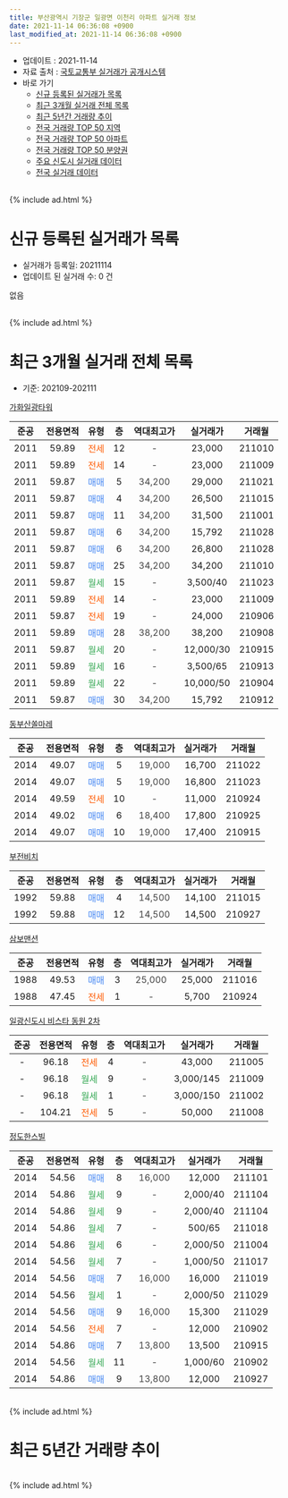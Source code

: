 ```yaml
---
title: 부산광역시 기장군 일광면 이천리 아파트 실거래 정보
date: 2021-11-14 06:36:08 +0900
last_modified_at: 2021-11-14 06:36:08 +0900
---
```


* 업데이트 : 2021-11-14
* 자료 출처 : [국토교통부 실거래가 공개시스템](http://rt.molit.go.kr)
* 바로 가기
    * [신규 등록된 실거래가 목록](#신규-등록된-실거래가-목록)
    * [최근 3개월 실거래 전체 목록](#최근-3개월-실거래-전체-목록)
    * [최근 5년간 거래량 추이](#최근-5년간-거래량-추이)
    * [전국 거래량 TOP 50 지역](https://inasie.github.io/apt-trade-info/최근-3개월-전국에서-가장-거래가-많이-발생한-지역)
    * [전국 거래량 TOP 50 아파트](https://inasie.github.io/apt-trade-info/최근-3개월-전국에서-가장-거래가-많이-발생한-아파트)
    * [전국 거래량 TOP 50 분양권](https://inasie.github.io/apt-trade-info/최근-3개월-전국에서-가장-거래가-많이-발생한-분양권)
    * [주요 신도시 실거래 데이터](https://inasie.github.io/apt-trade-info/주요-신도시)
    * [전국 실거래 데이터](https://inasie.github.io/apt-trade-info/전국)
<br>
{% include ad.html %}
<br>

# 신규 등록된 실거래가 목록
* 실거래가 등록일: 20211114
* 업데이트 된 실거래 수: 0 건

없음

<br>
{% include ad.html %}
<br>

# 최근 3개월 실거래 전체 목록
* 기준: 202109-202111


[가화일광타워](https://search.naver.com/search.naver?query=%EB%B6%80%EC%82%B0%EA%B4%91%EC%97%AD%EC%8B%9C+%EA%B8%B0%EC%9E%A5%EA%B5%B0+%EC%9D%BC%EA%B4%91%EB%A9%B4+%EC%9D%B4%EC%B2%9C%EB%A6%AC+%EA%B0%80%ED%99%94%EC%9D%BC%EA%B4%91%ED%83%80%EC%9B%8C)

|준공|전용면적|유형|층|역대최고가|실거래가|거래월|
|:---:|:---:|:---:|:---:|:---:|:---:|:---:|
|2011|59.89|<span style="color:#ff5a00">전세</span>|12|<span style="color:#444444">-</span>|23,000|211010|
|2011|59.89|<span style="color:#ff5a00">전세</span>|14|<span style="color:#444444">-</span>|23,000|211009|
|2011|59.87|<span style="color:#4285f3">매매</span>|5|<span style="color:#444444">34,200</span>|29,000|211021|
|2011|59.87|<span style="color:#4285f3">매매</span>|4|<span style="color:#444444">34,200</span>|26,500|211015|
|2011|59.87|<span style="color:#4285f3">매매</span>|11|<span style="color:#444444">34,200</span>|31,500|211001|
|2011|59.87|<span style="color:#4285f3">매매</span>|6|<span style="color:#444444">34,200</span>|15,792|211028|
|2011|59.87|<span style="color:#4285f3">매매</span>|6|<span style="color:#444444">34,200</span>|26,800|211028|
|2011|59.87|<span style="color:#4285f3">매매</span>|25|<span style="color:#444444">34,200</span>|34,200|211010|
|2011|59.87|<span style="color:#34a853">월세</span>|15|<span style="color:#444444">-</span>|3,500/40|211023|
|2011|59.89|<span style="color:#ff5a00">전세</span>|14|<span style="color:#444444">-</span>|23,000|211009|
|2011|59.87|<span style="color:#ff5a00">전세</span>|19|<span style="color:#444444">-</span>|24,000|210906|
|2011|59.89|<span style="color:#4285f3">매매</span>|28|<span style="color:#444444">38,200</span>|38,200|210908|
|2011|59.87|<span style="color:#34a853">월세</span>|20|<span style="color:#444444">-</span>|12,000/30|210915|
|2011|59.89|<span style="color:#34a853">월세</span>|16|<span style="color:#444444">-</span>|3,500/65|210913|
|2011|59.89|<span style="color:#34a853">월세</span>|22|<span style="color:#444444">-</span>|10,000/50|210904|
|2011|59.87|<span style="color:#4285f3">매매</span>|30|<span style="color:#444444">34,200</span>|15,792|210912|

[동부산쏠마레](https://search.naver.com/search.naver?query=%EB%B6%80%EC%82%B0%EA%B4%91%EC%97%AD%EC%8B%9C+%EA%B8%B0%EC%9E%A5%EA%B5%B0+%EC%9D%BC%EA%B4%91%EB%A9%B4+%EC%9D%B4%EC%B2%9C%EB%A6%AC+%EB%8F%99%EB%B6%80%EC%82%B0%EC%8F%A0%EB%A7%88%EB%A0%88)

|준공|전용면적|유형|층|역대최고가|실거래가|거래월|
|:---:|:---:|:---:|:---:|:---:|:---:|:---:|
|2014|49.07|<span style="color:#4285f3">매매</span>|5|<span style="color:#444444">19,000</span>|16,700|211022|
|2014|49.07|<span style="color:#4285f3">매매</span>|5|<span style="color:#444444">19,000</span>|16,800|211023|
|2014|49.59|<span style="color:#ff5a00">전세</span>|10|<span style="color:#444444">-</span>|11,000|210924|
|2014|49.02|<span style="color:#4285f3">매매</span>|6|<span style="color:#444444">18,400</span>|17,800|210925|
|2014|49.07|<span style="color:#4285f3">매매</span>|10|<span style="color:#444444">19,000</span>|17,400|210915|

[부전비치](https://search.naver.com/search.naver?query=%EB%B6%80%EC%82%B0%EA%B4%91%EC%97%AD%EC%8B%9C+%EA%B8%B0%EC%9E%A5%EA%B5%B0+%EC%9D%BC%EA%B4%91%EB%A9%B4+%EC%9D%B4%EC%B2%9C%EB%A6%AC+%EB%B6%80%EC%A0%84%EB%B9%84%EC%B9%98)

|준공|전용면적|유형|층|역대최고가|실거래가|거래월|
|:---:|:---:|:---:|:---:|:---:|:---:|:---:|
|1992|59.88|<span style="color:#4285f3">매매</span>|4|<span style="color:#444444">14,500</span>|14,100|211015|
|1992|59.88|<span style="color:#4285f3">매매</span>|12|<span style="color:#444444">14,500</span>|14,500|210927|

[삼보맨션](https://search.naver.com/search.naver?query=%EB%B6%80%EC%82%B0%EA%B4%91%EC%97%AD%EC%8B%9C+%EA%B8%B0%EC%9E%A5%EA%B5%B0+%EC%9D%BC%EA%B4%91%EB%A9%B4+%EC%9D%B4%EC%B2%9C%EB%A6%AC+%EC%82%BC%EB%B3%B4%EB%A7%A8%EC%85%98)

|준공|전용면적|유형|층|역대최고가|실거래가|거래월|
|:---:|:---:|:---:|:---:|:---:|:---:|:---:|
|1988|49.53|<span style="color:#4285f3">매매</span>|3|<span style="color:#444444">25,000</span>|25,000|211016|
|1988|47.45|<span style="color:#ff5a00">전세</span>|1|<span style="color:#444444">-</span>|5,700|210924|

[일광신도시 비스타 동원 2차](https://search.naver.com/search.naver?query=%EB%B6%80%EC%82%B0%EA%B4%91%EC%97%AD%EC%8B%9C+%EA%B8%B0%EC%9E%A5%EA%B5%B0+%EC%9D%BC%EA%B4%91%EB%A9%B4+%EC%9D%B4%EC%B2%9C%EB%A6%AC+%EC%9D%BC%EA%B4%91%EC%8B%A0%EB%8F%84%EC%8B%9C+%EB%B9%84%EC%8A%A4%ED%83%80+%EB%8F%99%EC%9B%90+2%EC%B0%A8)

|준공|전용면적|유형|층|역대최고가|실거래가|거래월|
|:---:|:---:|:---:|:---:|:---:|:---:|:---:|
|-|96.18|<span style="color:#ff5a00">전세</span>|4|<span style="color:#444444">-</span>|43,000|211005|
|-|96.18|<span style="color:#34a853">월세</span>|9|<span style="color:#444444">-</span>|3,000/145|211009|
|-|96.18|<span style="color:#34a853">월세</span>|1|<span style="color:#444444">-</span>|3,000/150|211002|
|-|104.21|<span style="color:#ff5a00">전세</span>|5|<span style="color:#444444">-</span>|50,000|211008|

[정도한스빌](https://search.naver.com/search.naver?query=%EB%B6%80%EC%82%B0%EA%B4%91%EC%97%AD%EC%8B%9C+%EA%B8%B0%EC%9E%A5%EA%B5%B0+%EC%9D%BC%EA%B4%91%EB%A9%B4+%EC%9D%B4%EC%B2%9C%EB%A6%AC+%EC%A0%95%EB%8F%84%ED%95%9C%EC%8A%A4%EB%B9%8C)

|준공|전용면적|유형|층|역대최고가|실거래가|거래월|
|:---:|:---:|:---:|:---:|:---:|:---:|:---:|
|2014|54.56|<span style="color:#4285f3">매매</span>|8|<span style="color:#444444">16,000</span>|12,000|211101|
|2014|54.86|<span style="color:#34a853">월세</span>|9|<span style="color:#444444">-</span>|2,000/40|211104|
|2014|54.86|<span style="color:#34a853">월세</span>|9|<span style="color:#444444">-</span>|2,000/40|211104|
|2014|54.86|<span style="color:#34a853">월세</span>|7|<span style="color:#444444">-</span>|500/65|211018|
|2014|54.86|<span style="color:#34a853">월세</span>|6|<span style="color:#444444">-</span>|2,000/50|211004|
|2014|54.56|<span style="color:#34a853">월세</span>|7|<span style="color:#444444">-</span>|1,000/50|211017|
|2014|54.56|<span style="color:#4285f3">매매</span>|7|<span style="color:#444444">16,000</span>|16,000|211019|
|2014|54.56|<span style="color:#34a853">월세</span>|1|<span style="color:#444444">-</span>|2,000/50|211029|
|2014|54.56|<span style="color:#4285f3">매매</span>|9|<span style="color:#444444">16,000</span>|15,300|211029|
|2014|54.56|<span style="color:#ff5a00">전세</span>|7|<span style="color:#444444">-</span>|12,000|210902|
|2014|54.86|<span style="color:#4285f3">매매</span>|7|<span style="color:#444444">13,800</span>|13,500|210915|
|2014|54.56|<span style="color:#34a853">월세</span>|11|<span style="color:#444444">-</span>|1,000/60|210902|
|2014|54.86|<span style="color:#4285f3">매매</span>|9|<span style="color:#444444">13,800</span>|12,000|210927|


<br>
{% include ad.html %}
<br>

# 최근 5년간 거래량 추이


<div style="width:100%;">
    <canvas id="deal_progress" height="200"></canvas>
</div>

<script>
new Chart(document.getElementById("deal_progress"), {
    type: 'line',
    data: {
        labels: ['201611','201612','201701','201702','201703','201704','201705','201706','201707','201708','201709','201710','201711','201712','201801','201802','201803','201804','201805','201806','201807','201808','201809','201810','201811','201812','201901','201902','201903','201904','201905','201906','201907','201908','201909','201910','201911','201912','202001','202002','202003','202004','202005','202006','202007','202008','202009','202010','202011','202012','202101','202102','202103','202104','202105','202106','202107','202108','202109','202110','202111'],
        datasets: [{
            label: '매매',
            pointRadius: 1,
            data: [5, 7, 3, 5, 7, 4, 5, 3, 2, 2, 1, 0, 5, 1, 111, 35, 14, 25, 21, 6, 5, 4, 11, 2, 4, 3, 0, 4, 3, 9, 9, 2, 3, 3, 2, 5, 18, 30, 19, 19, 23, 15, 41, 51, 97, 52, 33, 53, 43, 43, 18, 19, 21, 29, 25, 16, 6, 11, 7, 12, 1],
            borderColor: "rgba(255, 201, 14, 1)",
            backgroundColor: "rgba(255, 201, 14, 0.5)",
            fill: false,
            lineTension: 0
        },{
            label: '전월세',
            pointRadius: 1,
            data: [6, 2, 4, 3, 4, 4, 2, 2, 2, 1, 2, 1, 3, 1, 2, 2, 11, 8, 10, 7, 6, 8, 6, 6, 5, 5, 2, 7, 6, 3, 5, 9, 3, 3, 0, 2, 4, 1, 7, 1, 9, 7, 6, 6, 12, 15, 6, 3, 9, 5, 13, 25, 26, 52, 23, 15, 9, 11, 8, 12, 2],
            borderColor: "rgba(0, 141, 185, 1)",
            backgroundColor: "rgba(0, 141, 185, 0.5)",
            fill: false,
            lineTension: 0
        }
        ]
    },
    options: {
        responsive: true,
        title: {
            display: false
        },
        tooltips: {
            mode: 'index',
            intersect: false
        },
        hover: {
            mode: 'nearest',
            intersect: true
        },
        scales: {
            xAxes: [{
                display: true,
                scaleLabel: {
                    display: true,
                    labelString: '년/월'
                }
            }],
            yAxes: [{
                display: true,
                ticks: {
                    suggestedMin: 0,
                },
                scaleLabel: {
                    display: true,
                    labelString: '실거래 수'
                }
            }]
        }
    }
});

</script>


<br>
{% include ad.html %}
<br>


